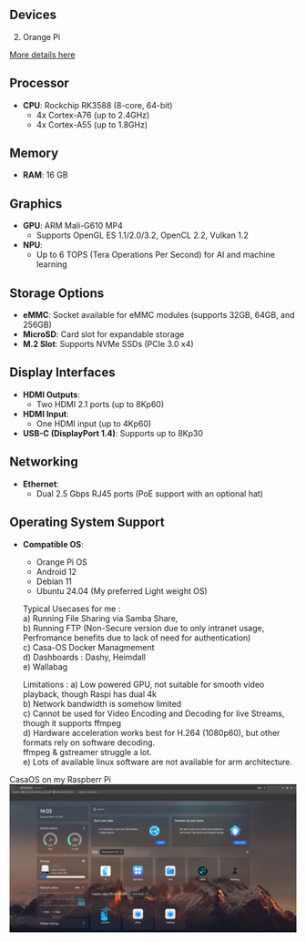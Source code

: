 ## Devices
2) Orange Pi <Br>

 [More details here](http://www.orangepi.org/html/hardWare/computerAndMicrocontrollers/details/Orange-Pi-5-plus.html)

## **Processor**
- **CPU**: Rockchip RK3588 (8-core, 64-bit)  
  - 4x Cortex-A76 (up to 2.4GHz)  
  - 4x Cortex-A55 (up to 1.8GHz)  

## **Memory**
- **RAM**:  16 GB

## **Graphics**
- **GPU**: ARM Mali-G610 MP4  
  - Supports OpenGL ES 1.1/2.0/3.2, OpenCL 2.2, Vulkan 1.2  
- **NPU**:  
  - Up to 6 TOPS (Tera Operations Per Second) for AI and machine learning  

## **Storage Options**
- **eMMC**: Socket available for eMMC modules (supports 32GB, 64GB, and 256GB)  
- **MicroSD**: Card slot for expandable storage  
- **M.2 Slot**: Supports NVMe SSDs (PCIe 3.0 x4)  

## **Display Interfaces**
- **HDMI Outputs**:  
  - Two HDMI 2.1 ports (up to 8Kp60)  
- **HDMI Input**:  
  - One HDMI input (up to 4Kp60)  
- **USB-C (DisplayPort 1.4)**: Supports up to 8Kp30  

## **Networking**
- **Ethernet**:  
  - Dual 2.5 Gbps RJ45 ports (PoE support with an optional hat)  

## **Operating System Support**
- **Compatible OS**:  
  - Orange Pi OS
  - Android 12  
  - Debian 11  
  - Ubuntu 24.04  (My preferred Light weight OS)
      
   Typical Usecases for me : <Br>
   a) Running File Sharing via Samba Share,<Br>
   b) Running FTP (Non-Secure version due to only intranet usage, Perfromance benefits due to lack of need for authentication)<Br>
   c) Casa-OS Docker Managmement<Br>
   d) Dashboards : Dashy, Heimdall<Br>
   e) Wallabag<Br>
   
   Limitations :
   a) Low powered GPU, not suitable for smooth video playback, though Raspi has dual 4k<Br>
   b) Network bandwidth is somehow limited<Br>
   c) Cannot be used for Video Encoding and Decoding for live Streams, though it supports ffmpeg<Br>
   d) Hardware acceleration works best for H.264 (1080p60), but other formats rely on software decoding.<Br>
      ffmpeg & gstreamer struggle a lot.<Br>
   e) Lots of available linux software are not available for arm architecture.<Br>

CasaOS on my Raspberr Pi <Br>
 ![code-tab](/images/Casaos-Rpi4.png) <Br>




